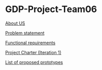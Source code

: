# GDP-Project-Team06

[About US](https://github.com/sandhya698/GDP-Project-Team06/wiki/About-the-Developers)

 

[Problem statement ](https://github.com/sandhya698/GDP-Project-Team06/wiki/Problem-Statement)

 

[Functional requirements](https://github.com/sandhya698/GDP-Project-Team06/wiki/Functional-Requirements)

 

[Project Charter (Iteration 1)](https://github.com/sandhya698/GDP-Project-Team06/wiki/Project-Charter-(Iteration-1))

 

[List of proposed prototypes](https://github.com/sandhya698/GDP-Project-Team06/wiki/List-of-Proposed-Prototypes)

